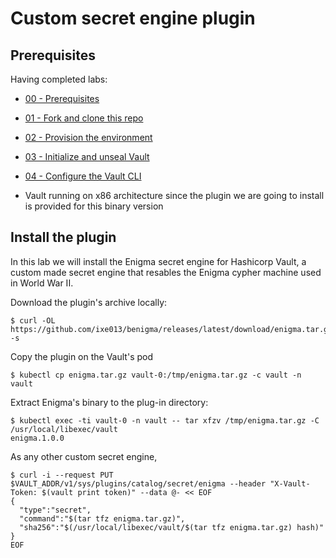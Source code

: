 # Custom secret engine plugin

## Prerequisites 

Having completed labs:

- [00 - Prerequisites](./labs/00-Prerequisites/README.md)

- [01 - Fork and clone this repo](./labs/01-Fork_and_clone_this_repo/README.md)

- [02 - Provision the environment](./labs/02-Provision_the_environment/README.md)

- [03 - Initialize and unseal Vault](./labs/03-Initialize_and_unseal_vault/README.md)

- [04 - Configure the Vault CLI](./labs/04-Configure_Vault_CLI/README.md)

- Vault running on x86 architecture since the plugin we are going to install is provided for this binary version

## Install the plugin

In this lab we will install the Enigma secret engine for Hashicorp Vault, a custom made secret engine that resables the Enigma cypher machine used in World War II.

Download the plugin's archive locally:

```console
$ curl -OL https://github.com/ixe013/benigma/releases/latest/download/enigma.tar.gz -s
```

Copy the plugin on the Vault's pod

```console
$ kubectl cp enigma.tar.gz vault-0:/tmp/enigma.tar.gz -c vault -n vault
```

Extract Enigma's binary to the plug-in directory:

```console
$ kubectl exec -ti vault-0 -n vault -- tar xfzv /tmp/enigma.tar.gz -C /usr/local/libexec/vault
enigma.1.0.0
```

As any other custom secret engine, 

```console
$ curl -i --request PUT $VAULT_ADDR/v1/sys/plugins/catalog/secret/enigma --header "X-Vault-Token: $(vault print token)" --data @- << EOF
{
  "type":"secret",
  "command":"$(tar tfz enigma.tar.gz)",
  "sha256":"$(/usr/local/libexec/vault/$(tar tfz enigma.tar.gz) hash)"
}
EOF
```